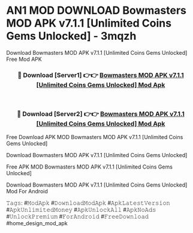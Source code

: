 # AN1 MOD DOWNLOAD Bowmasters MOD APK v7.1.1 [Unlimited Coins Gems Unlocked] - 3mqzh
Download Bowmasters MOD APK v7.1.1 [Unlimited Coins Gems Unlocked] Free Mod APK

<div align="center">
<h3>🔴 Download [Server1] 👉👉 <a href="https://apk-comot.site?title=Bowmasters_MOD_APK_v7.1.1_[Unlimited_Coins_Gems_Unlocked]">Bowmasters MOD APK v7.1.1 [Unlimited Coins Gems Unlocked] Mod Apk</a></h3><br>

<h3>🔴 Download [Server2] 👉👉 <a href="https://apk-comot.site?title=Bowmasters_MOD_APK_v7.1.1_[Unlimited_Coins_Gems_Unlocked]">Bowmasters MOD APK v7.1.1 [Unlimited Coins Gems Unlocked] Mod Apk</a></h3>
</div>


Free Download APK MOD Bowmasters MOD APK v7.1.1 [Unlimited Coins Gems Unlocked]

Download Bowmasters MOD APK v7.1.1 [Unlimited Coins Gems Unlocked] 

Free APK MOD Bowmasters MOD APK v7.1.1 [Unlimited Coins Gems Unlocked] 

Download Bowmasters MOD APK v7.1.1 [Unlimited Coins Gems Unlocked] Mod For Android

𝚃𝚊𝚐𝚜: #𝙼𝚘𝚍𝙰𝚙𝚔 #𝙳𝚘𝚠𝚗𝚕𝚘𝚊𝚍𝙼𝚘𝚍𝙰𝚙𝚔 #𝙰𝚙𝚔𝙻𝚊𝚝𝚎𝚜𝚝𝚅𝚎𝚛𝚜𝚒𝚘𝚗 #𝙰𝚙𝚔𝚄𝚗𝚕𝚒𝚖𝚒𝚝𝚎𝚍𝙼𝚘𝚗𝚎𝚢 #𝙰𝚙𝚔𝚄𝚗𝚕𝚘𝚌𝚔𝙰𝚕𝚕 #𝙰𝚙𝚔𝙽𝚘𝙰𝚍𝚜 #𝚄𝚗𝚕𝚘𝚌𝚔𝙿𝚛𝚎𝚖𝚒𝚞𝚖 #𝙵𝚘𝚛𝙰𝚗𝚍𝚛𝚘𝚒𝚍 #𝙵𝚛𝚎𝚎𝙳𝚘𝚠𝚗𝚕𝚘𝚊𝚍 #home_design_mod_apk